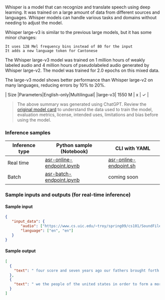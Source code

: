 Whisper is a model that can recognize and translate speech using deep learning. It was trained on a large amount of data from different sources and languages. Whisper models can handle various tasks and domains without needing to adjust the model.

Whisper large-v3 is similar to the previous large models, but it has some minor changes:

    It uses 128 Mel frequency bins instead of 80 for the input 
    It adds a new language token for Cantonese

The Whisper large-v3 model was trained on 1 million hours of weakly labeled audio and 4 million hours of pseudolabeled audio generated by Whisper large-v2. The model was trained for 2.0 epochs on this mixed data.

The large-v3 model shows better performance than Whisper large-v2 on many languages, reducing errors by 10% to 20%.

|  Size  |Parameters|English-only|Multilingual|
|large-v3|	1550 M	|    x	     |      ✓     |

> The above summary was generated using ChatGPT. Review the <a href="https://huggingface.co/openai/whisper-large-v3" target="_blank">original model card</a> to understand the data used to train the model, evaluation metrics, license, intended uses, limitations and bias before using the model.

### Inference samples

Inference type|Python sample (Notebook)|CLI with YAML
|--|--|--|
Real time|<a href="https://aka.ms/azureml-infer-online-sdk-asr" target="_blank">asr-online-endpoint.ipynb</a>|<a href="https://aka.ms/azureml-infer-online-cli-asr" target="_blank">asr-online-endpoint.sh</a>
Batch |<a href="https://aka.ms/azureml-infer-batch-sdk-asr" target="_blank">asr-batch-endpoint.ipynb</a>| coming soon

### Sample inputs and outputs (for real-time inference)

#### Sample input
```json
{
   "input_data": {
       "audio": ["https://www.cs.uic.edu/~troy/spring09/cs101/SoundFiles/gettysburg.wav", "https://www.cs.uic.edu/~troy/spring09/cs101/SoundFiles/preamble.wav"],
       "language": ["en", "en"]
   }
}
```

#### Sample output
```json
[
  {
    "text": " four score and seven years ago our fathers brought forth on this continent a new nation conceived in liberty and dedicated to the proposition that all men are created equal now we are engaged in a great civil war testing whether that nation or any nation so conceived and so dedicated can long endure"
  },
  {
    "text": " we the people of the united states in order to form a more perfect union establish justice insure domestic tranquillity provide for the common defense promote the general welfare and secure the blessings of liberty to ourselves and our posterity do ordain and establish this constitution for the united states of america"
  }
]
```
